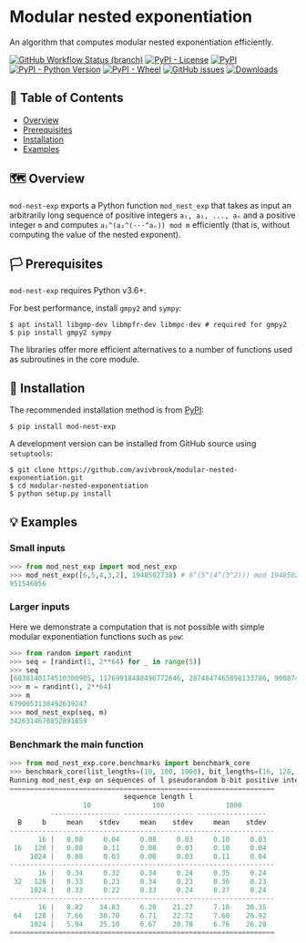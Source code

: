 # Modular nested exponentiation

An algorithm that computes modular nested exponentiation efficiently.

[![GitHub Workflow Status (branch)](https://img.shields.io/github/workflow/status/avivbrook/modular-nested-exponentiation/Test/master?logo=github&style=flat-square)](https://github.com/avivbrook/modular-nested-exponentiation/actions)
[![PyPI - License](https://img.shields.io/pypi/l/mod-nest-exp?style=flat-square)](https://choosealicense.com/licenses/gpl-3.0/)
[![PyPI](https://img.shields.io/pypi/v/mod-nest-exp?style=flat-square)](https://pypi.org/project/mod-nest-exp/)
[![PyPI - Python Version](https://img.shields.io/pypi/pyversions/mod-nest-exp?style=flat-square)](https://pypi.org/project/mod-nest-exp/#files)
[![PyPI - Wheel](https://img.shields.io/pypi/wheel/mod-nest-exp?style=flat-square)](https://pypi.org/project/mod-nest-exp/#files)
[![GitHub issues](https://img.shields.io/github/issues/avivbrook/modular-nested-exponentiation?style=flat-square)](https://github.com/avivbrook/modular-nested-exponentiation/issues)
[![Downloads](https://img.shields.io/badge/dynamic/json?style=flat-square&color=303f9f&label=downloads&query=%24.total_downloads&url=https%3A%2F%2Fapi.pepy.tech%2Fapi%2Fprojects%2Fmod-nest-exp)](https://pepy.tech/project/mod-nest-exp)

## 🚩 Table of Contents
- [Overview](#%EF%B8%8F-overview)
- [Prerequisites](#%EF%B8%8F-prerequisites)
- [Installation](#-installation)
- [Examples](#-examples)

## 🗺️ Overview

`mod-nest-exp` exports a Python function `mod_nest_exp` that takes as input an arbitrarily long sequence of positive integers `a₁, a₂, ..., aₙ` and a positive integer `m` and computes `a₁^(a₂^(···^aₙ)) mod m` efficiently (that is, without computing the value of the nested exponent).

## 🏳️ Prerequisites

`mod-nest-exp` requires Python v3.6+.

For best performance, install `gmpy2` and `sympy`:
```console
$ apt install libgmp-dev libmpfr-dev libmpc-dev # required for gmpy2
$ pip install gmpy2 sympy
```

The libraries offer more efficient alternatives to a number of functions used as subroutines in the core module.

## 🔧 Installation

The recommended installation method is from [PyPI](https://pypi.org/project/mod-nest-exp/):
```console
$ pip install mod-nest-exp
```

A development version can be installed from GitHub source using `setuptools`:
```console
$ git clone https://github.com/avivbrook/modular-nested-exponentiation.git
$ cd modular-nested-exponentiation
$ python setup.py install
```

## 💡 Examples

### Small inputs

```python
>>> from mod_nest_exp import mod_nest_exp
>>> mod_nest_exp([6,5,4,3,2], 1948502738) # 6^(5^(4^(3^2))) mod 1948502738
951546056
```

### Larger inputs

Here we demonstrate a computation that is not possible with simple modular exponentiation functions such as `pow`:
```python
>>> from random import randint
>>> seq = [randint(1, 2**64) for _ in range(5)]
>>> seq
[6038140174510300905, 11769918488496772646, 2874847465098133786, 9008748983185995190, 13009674817390511365]
>>> m = randint(1, 2**64)
>>> m
6790053138492639247
>>> mod_nest_exp(seq, m)
3426314670852891859
```

### Benchmark the main function

```python
>>> from mod_nest_exp.core.benchmarks import benchmark_core
>>> benchmark_core(list_lengths=(10, 100, 1000), bit_lengths=(16, 128, 1024), mod_bit_lengths=(16, 32, 64))
Running mod_nest_exp on sequences of l pseudorandom b-bit positive integers over a B-bit modulus (1000 runs per table entry)
=================================================================
                            sequence length l
                  10               100               1000
          ----------------- ----------------- -----------------
  B     b     mean    stdev     mean    stdev     mean    stdev
-----------------------------------------------------------------
       16 |   0.08     0.04     0.08     0.03     0.10     0.03
 16   128 |   0.08     0.11     0.08     0.03     0.10     0.04
     1024 |   0.08     0.03     0.08     0.03     0.11     0.04
-----------------------------------------------------------------
       16 |   0.34     0.32     0.34     0.24     0.35     0.24
 32   128 |   0.33     0.23     0.34     0.23     0.36     0.23
     1024 |   0.33     0.22     0.33     0.24     0.37     0.24
-----------------------------------------------------------------
       16 |   8.82    34.83     6.20    21.27     7.18    30.35
 64   128 |   7.66    30.70     6.71    22.72     7.60    26.92
     1024 |   5.94    25.10     6.67    20.78     6.76    26.28
=================================================================
```